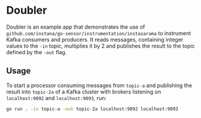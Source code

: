 Doubler
=======

Doubler is an example app that demonstrates the use of `github.com/instana/go-sensor/instrumentation/instasarama` to
instrument Kafka consumers and producers. It reads messages, containing integer values to the `-in` topic, multiplies
it by 2 and publishes the result to the topic defined by the `-out` flag.

Usage
-----

To start a processor consuming messages from `topic-a` and publishing the result into `topic-2a` of a Kafka cluster
with brokers listening on `localhost:9092` and `localhost:9093`, run:

```bash
go run . -in topic-a -out topic-2a localhost:9092 localhost:9093
```
